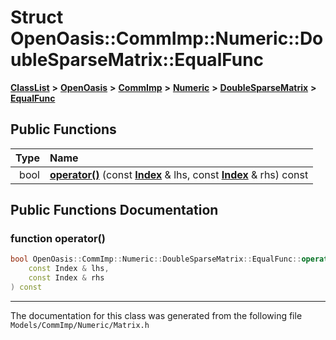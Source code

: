 

# Struct OpenOasis::CommImp::Numeric::DoubleSparseMatrix::EqualFunc



[**ClassList**](annotated.md) **>** [**OpenOasis**](namespace_open_oasis.md) **>** [**CommImp**](namespace_open_oasis_1_1_comm_imp.md) **>** [**Numeric**](namespace_open_oasis_1_1_comm_imp_1_1_numeric.md) **>** [**DoubleSparseMatrix**](class_open_oasis_1_1_comm_imp_1_1_numeric_1_1_double_sparse_matrix.md) **>** [**EqualFunc**](struct_open_oasis_1_1_comm_imp_1_1_numeric_1_1_double_sparse_matrix_1_1_equal_func.md)










































## Public Functions

| Type | Name |
| ---: | :--- |
|  bool | [**operator()**](#function-operator()) (const [**Index**](class_open_oasis_1_1_comm_imp_1_1_numeric_1_1_double_sparse_matrix_1_1_index.md) & lhs, const [**Index**](class_open_oasis_1_1_comm_imp_1_1_numeric_1_1_double_sparse_matrix_1_1_index.md) & rhs) const<br> |




























## Public Functions Documentation




### function operator() 

```C++
bool OpenOasis::CommImp::Numeric::DoubleSparseMatrix::EqualFunc::operator() (
    const Index & lhs,
    const Index & rhs
) const
```




------------------------------
The documentation for this class was generated from the following file `Models/CommImp/Numeric/Matrix.h`

